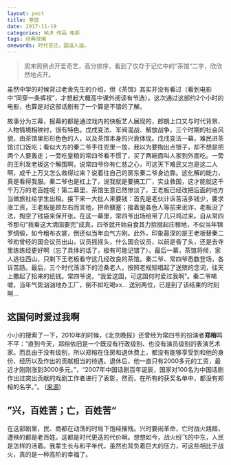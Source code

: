 ```yaml
---
layout: post
title: 茶馆
date: 2017-11-19
categories: WLR 作品 电影
tags: 经典改编
onewords: 时代变迁，国运人运。
---
```

>  周末照例点开爱奇艺，高分排序，看到了仅存于记忆中的”茶馆“二字，欣欣然地点开。

虽然中学的时候背过老舍先生的介绍，但《茶馆》其实并没有看过（看到电影中“同穿一条裤衩”，才想起大概高中课外阅读有节选）。这次通过这部约2个小时的电影，也算是对这部话剧有了一个算是不错的了解。

故事分为三幕，报幕的都是通过戏内的快板艺人展现的，郎朗上口又与时代背景、人物情境相映衬，很有特色。戊戌变法、军阀混战、解放战争，三个时期的社会风貌，由茶馆里形形色色的人，以及茶馆本身的兴衰体现。戊戌变法一幕，难民进茶馆讨口饭吃；看似大方的秦二爷手往兜里一放，我以为要掏出点银子，却不想是把两个人要轰走；一旁吃皇粮的常四爷看不惯了，买了两碗面叫人家到外面吃。一旁的王利发老板这个解围啊，说常四爷你有仁慈之心，可这天下难民又岂是这二人啊，成千上万又怎么救得过来？说着往自己的房东秦二爷身边靠。这化解的能力，真是看得我服。秦二爷也是杠上了，说我就是要搞工厂，实业救国，这才能就这千千万万的老百姓呢！第二幕里，茶馆生意已然惨淡了，王老板已经改把后面的地方当做旅社给学生出租。接下来一大批人来要钱：首先是老伙计诉苦活多钱少，要求涨工资，王老板是顾左右而言他，拼命搪塞；接着是各色人等前来讹诈，老板没了法，掏空了钱袋来保开张。在这一幕里，常四爷出场给带了几只鸡过来。自从常四爷那句“我看这大清国要完”成真，四爷就开始自食其力拾掇起庄稼地，不似当年锦罗绸缎，如今粗布衣裳，倒还似当年血气方刚。此外，印象最深的是王老板替秦二爷劝曾经的国会议员出山，议员摇摇头，什么国会议员，以前是昏了头，还是去寺里练练经更好啊（忘了具体的话了，极有可能记错了）。最后一幕，茶馆将倾，家人逃往西山，只剩下王老板看守这几经改良的茶馆。秦二爷、常四爷悉数登场，各诉苦肠。最后，三个时代荡涤下的沧桑老人，按照老规矩唱起了送殡的念词，往天上撒起了拾来的纸钱。常四爷说，“我爱这国，可这国何时爱过我啊”。秦二爷唏嘘，当年气势汹汹地办工厂，倒不如吃喝xx... 送别两位，已是到了该结束的时刻啊...

## 这国何时爱过我啊

小小的搜索了一下，2010年的时候，《北京晚报》还曾经为常四爷的扮演者**郑榕**鸣不平：“直到今天，郑榕依旧是一个既没有行政级别、也没有演员级别的表演艺术家。而且由于没有级别，所以郑榕在住房和退休费上，都没有能够享受到和他的身份、经历以及作出的贡献相当的待遇。退休后，他一直只有2000多元的工资，最近才刚刚涨到3000多元。”，“2007年中国话剧百年诞辰，国家对100名为中国话剧作出过突出贡献的戏剧工作者进行了表彰，然而，在所有的获奖名单中，都没有郑榕的名字。”。 ([来源](http://blog.sina.com.cn/s/blog_4863ebcc0100grij.html))

## ”兴，百姓苦；亡，百姓苦“

在这部剧里，民、商都在动荡的时局下饱经摧残。兴时要闹革命，亡时战火践踏，遭殃的都是老百姓。这都是时代更迭的代价啊。想想如今，战火纷飞的中东，人民是怎样的活着。我辈生长与和平年代，虽然也背负着巨大的压力，可这些相比于战火，真的是一种高阶的幸福了。